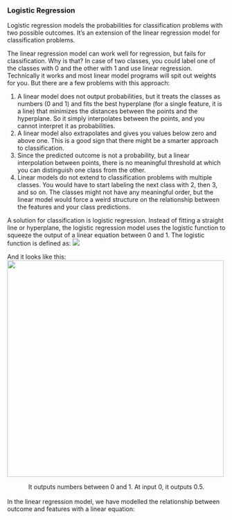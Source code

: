 ### Logistic Regression
Logistic regression models the probabilities for classification problems with two possible outcomes. It’s an extension of the linear regression model for classification problems.   

The linear regression model can work well for regression, but fails for classification. Why is that? In case of two classes, you could label one of the classes with 0 and the other with 1 and use linear regression. Technically it works and most linear model programs will spit out weights for you. But there are a few problems with this approach:
1. A linear model does not output probabilities, but it treats the classes as numbers (0 and 1) and fits the best hyperplane (for a single feature, it is a line) that minimizes the distances between the points and the hyperplane. So it simply interpolates between the points, and you cannot interpret it as probabilities.
2. A linear model also extrapolates and gives you values below zero and above one. This is a good sign that there might be a smarter approach to classification.
3. Since the predicted outcome is not a probability, but a linear interpolation between points, there is no meaningful threshold at which you can distinguish one class from the other.
4. Linear models do not extend to classification problems with multiple classes. You would have to start labeling the next class with 2, then 3, and so on. The classes might not have any meaningful order, but the linear model would force a weird structure on the relationship between the features and your class predictions.   

A solution for classification is logistic regression. Instead of fitting a straight line or hyperplane, the logistic regression model uses the logistic function to squeeze the output of a linear equation between 0 and 1. The logistic function is defined as: <img src="https://render.githubusercontent.com/render/math?math=\sigma(z) = \frac{1}{1%2Be^{-z}}">
 
And it looks like this: <img src="https://christophm.github.io/interpretable-ml-book/images/logistic-function-1.png" width="500"/> <center>It outputs numbers between 0 and 1. At input 0, it outputs 0.5.</center>   
In the linear regression model, we have modelled the relationship between outcome and features with a linear equation: 
